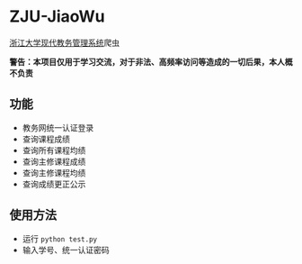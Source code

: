 # ZJU-JiaoWu

[浙江大学现代教务管理系统](http://jwbinfosys.zju.edu.cn/)爬虫

**警告：本项目仅用于学习交流，对于非法、高频率访问等造成的一切后果，本人概不负责**

## 功能

+ 教务网统一认证登录
+ 查询课程成绩
+ 查询所有课程均绩
+ 查询主修课程成绩
+ 查询主修课程均绩
+ 查询成绩更正公示

## 使用方法

+ 运行 ``python test.py``
+ 输入学号、统一认证密码